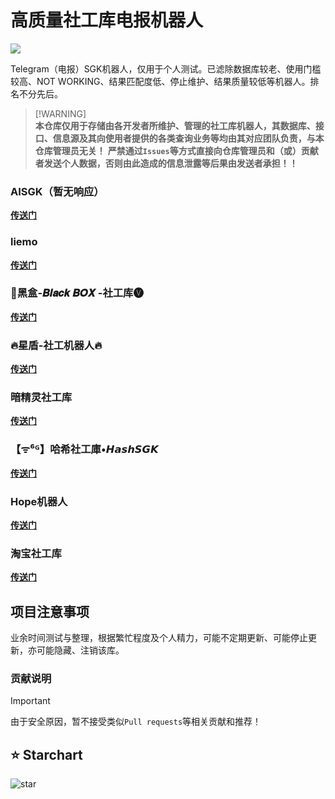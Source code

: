 # 高质量社工库电报机器人
![](https://img.shields.io/badge/Telegram-2CA5E0?style=&logo=telegram&logoColor=white)

Telegram（电报）SGK机器人，仅用于个人测试。已滤除数据库较老、使用门槛较高、NOT WORKING、结果匹配度低、停止维护、结果质量较低等机器人。排名不分先后。

> [!WARNING]\
> **本仓库仅用于存储由各开发者所维护、管理的社工库机器人，其数据库、接口、信息源及其向使用者提供的各类查询业务等均由其对应团队负责，与本仓库管理员无关！**
> **严禁通过`Issues`等方式直接向仓库管理员和（或）贡献者发送个人数据，否则由此造成的信息泄露等后果由发送者承担！！**

### AISGK（暂无响应）
[**传送门**](https://t.me/aishegongkubot?start=AISGK_TDW5DW2V)

### liemo
[**传送门**](https://t.me/hh_liemo_bot?start=6320564014)

### 🔰黑盒-𝑩𝒍𝒂𝒄𝒌 𝑩𝑶𝑿 -社工库🅥
[**传送门**](https://t.me/BOXsgkbot?start=PTGKWiY)

### 🔥星盾-社工机器人🔥
[**传送门**](https://t.me/XingDun6Bot?start=dGLpzSL)

### 暗精灵社工库
[**传送门**](https://t.me/AJL01_bot?start=xkOLiW4qY1)

### 【ᯤ⁶ᴳ】哈希社工庫•𝙃𝙖𝙨𝙝𝙎𝙂𝙆
[**传送门**](https://t.me/AnonymousSGKbot?start=6320564014)

### Hope机器人
[**传送门**](https://t.me/HereisHopeBot?start=Xe32fc75400a2c24a6ab2a8d388c57902)

### 淘宝社工库
[**传送门**](https://t.me/TaoBaoSGKBot?start=4ysLZzJqmw)

## 项目注意事项
业余时间测试与整理，根据繁忙程度及个人精力，可能不定期更新、可能停止更新，亦可能隐藏、注销该库。

### 贡献说明
> [!IMPORTANT]
> 由于安全原因，暂不接受类似`Pull requests`等相关贡献和推荐！

## ⭐ Starchart
![star](https://starchart.cc/Rc-W024/SGK-bot.svg)
